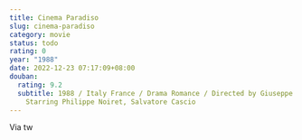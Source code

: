 ```yaml
---
title: Cinema Paradiso
slug: cinema-paradiso
category: movie
status: todo
rating: 0
year: "1988"
date: 2022-12-23 07:17:09+08:00
douban:
  rating: 9.2
  subtitle: 1988 / Italy France / Drama Romance / Directed by Giuseppe Tornatore /
    Starring Philippe Noiret, Salvatore Cascio
---
```


Via tw
